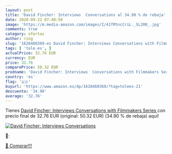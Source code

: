 ```yaml
---
layout: post
title: 'David Fincher: Interviews  Conversations al 34.90 % de rebaja'
date: 2020-09-22 07:40:50
image: 'https://m.media-amazon.com/images/I/41fMtncCriL._SL200_.jpg'
comments: true
category: ofertas
author: ring
slug: '1628460369-es David Fincher: Interviews Conversations with Filmmakers...'
tags: [ 'tole.es', ]
actualPrice: 32.76 EUR
currency: EUR
price: 32.76
comparePrice: 50.32 EUR
prodname: 'David Fincher: Interviews  Conversations with Filmmakers Series '
country: 'es'
flag: '🇪🇸'
buyurl: 'https://www.amazon.es/dp/1628460369/?tag=tolees-21'
descuento: '34.90'
average: '32.76'
---
```


Tienes [David Fincher: Interviews  Conversations with Filmmakers Series ](https://www.amazon.es/dp/1628460369/?tag=tolees-21) con precio final de  32.76 EUR (original: 50.32 EUR) (34.90 %  de rebaja) aqui!

[![David Fincher: Interviews  Conversations](https://m.media-amazon.com/images/I/41fMtncCriL._SL200_.jpg)](https://www.amazon.es/dp/1628460369/?tag=tolees-21)

🔎:


[🛒 Comprar!!!](https://www.amazon.es/dp/1628460369/?tag=tolees-21)
